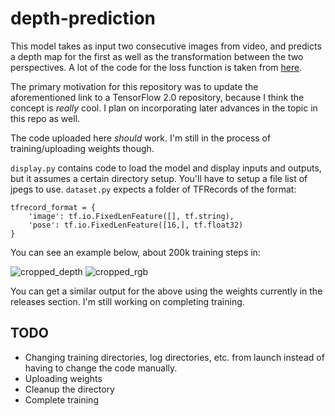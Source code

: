 # depth-prediction

This model takes as input two consecutive images from video, and predicts a depth map for the first as well as the transformation between the two perspectives.
A lot of the code for the loss function is taken from [here](https://github.com/google-research/google-research/tree/master/depth_from_video_in_the_wild).

The primary motivation for this repository was to update the aforementioned link to a TensorFlow 2.0 repository, because I think the concept is _really_ cool. I plan on incorporating later advances in the topic in this repo as well.

The code uploaded here *should* work. I'm still in the process of training/uploading weights though.

`display.py` contains code to load the model and display inputs and outputs, but it assumes a certain directory setup. You'll have to setup a file list of jpegs to use.
`dataset.py` expects a folder of TFRecords of the format:
```
tfrecord_format = {
    'image': tf.io.FixedLenFeature([], tf.string),  
    'pose': tf.io.FixedLenFeature([16,], tf.float32)
}
```

You can see an example below, about 200k training steps in:

![cropped_depth](https://user-images.githubusercontent.com/37962780/158003658-bfd17b05-88b2-4cdf-8dd7-7ae751d8cdfe.gif)
![cropped_rgb](https://user-images.githubusercontent.com/37962780/158003665-d93d09a0-4df3-4398-a813-c94e46a4844f.gif)

You can get a similar output for the above using the weights currently in the releases section. I'm still working on completing training.



## TODO
- Changing training directories, log directories, etc. from launch instead of having to change the code manually.
- Uploading weights
- Cleanup the directory
- Complete training
